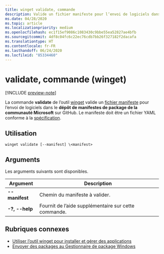 ```yaml
---
title: winget validate, commande
description: Valide un fichier manifeste pour l’envoi de logiciels dans le dépôt de manifestes de package de la communauté Microsoft sur GitHub.
ms.date: 04/28/2020
ms.topic: article
ms.localizationpriority: medium
ms.openlocfilehash: ec1f15ef9086c1083430c9bbe55ea52827ae4bfb
ms.sourcegitcommit: 4df8c04fc6c22ec76cdb7bb26f327182f2dacafa
ms.translationtype: HT
ms.contentlocale: fr-FR
ms.lasthandoff: 06/24/2020
ms.locfileid: "85334460"
---
```

# <a name="validate-command-winget"></a>validate, commande (winget)

[!INCLUDE [preview-note](../../includes/package-manager-preview.md)]

La commande **validate** de l’outil [winget](index.md) valide un [fichier manifeste](../package/manifest.md) pour l’envoi de logiciels dans le **dépôt de manifestes de package de la communauté Microsoft** sur GitHub. Le manifeste doit être un fichier YAML conforme à la [spécification](https://github.com/microsoft/winget-pkgs/YamlSpec.md).

## <a name="usage"></a>Utilisation

`winget validate [--manifest] \<manifest>`

## <a name="arguments"></a>Arguments

Les arguments suivants sont disponibles.

| Argument  | Description |
|--------------|-------------|
| **--manifest** |  Chemin du manifeste à valider. |
| **-?, --help** |  Fournit de l’aide supplémentaire sur cette commande. |

## <a name="related-topics"></a>Rubriques connexes

* [Utiliser l’outil winget pour installer et gérer des applications](index.md)
* [Envoyer des packages au Gestionnaire de package Windows](../package/index.md)
